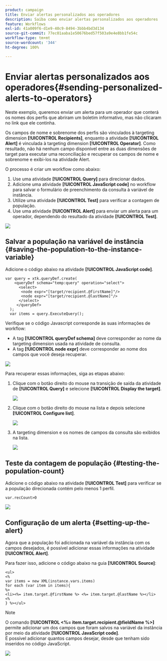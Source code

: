 ```yaml
---
product: campaign
title: Enviar alertas personalizados aos operadores
description: Saiba como enviar alertas personalizados aos operadores
feature: Workflows
exl-id: 41a009f6-d1e9-40c9-8494-3bbb4bd3d134
source-git-commit: 77ec01aaba1e50676bed57f503a9e4e8bb1fe54c
workflow-type: tm+mt
source-wordcount: '344'
ht-degree: 100%

---
```


# Enviar alertas personalizados aos operadores{#sending-personalized-alerts-to-operators}



Neste exemplo, queremos enviar um alerta para um operador que conterá os nomes dos perfis que abriram um boletim informativo, mas não clicaram no link que ele continha.

Os campos de nome e sobrenome dos perfis são vinculados à targeting dimension **[!UICONTROL Recipients]**, enquanto a atividade **[!UICONTROL Alert]** é vinculada à targeting dimension **[!UICONTROL Operator]**. Como resultado, não há nenhum campo disponível entre as duas dimensões de target para executar uma reconciliação e recuperar os campos de nome e sobrenome e exibi-los na atividade Alert.

O processo é criar um workflow como abaixo:

1. Use uma atividade **[!UICONTROL Query]** para direcionar dados.
1. Adicione uma atividade **[!UICONTROL JavaScript code]** no workflow para salvar o formulário de preenchimento da consulta à variável de instância.
1. Utilize uma atividade **[!UICONTROL Test]** para verificar a contagem de população.
1. Use uma atividade **[!UICONTROL Alert]** para enviar um alerta para um operador, dependendo do resultado da atividade **[!UICONTROL Test]**.

![](assets/uc_operator_1.png)

## Salvar a população na variável de instância {#saving-the-population-to-the-instance-variable}

Adicione o código abaixo na atividade **[!UICONTROL JavaScript code]**.

```
var query = xtk.queryDef.create(  
    <queryDef schema="temp:query" operation="select">  
      <select>  
       <node expr="[target/recipient.@firstName]"/>  
       <node expr="[target/recipient.@lastName]"/>  
      </select>  
     </queryDef>  
  );  
  var items = query.ExecuteQuery();
```

Verifique se o código Javascript corresponde às suas informações de workflow:

* A tag **[!UICONTROL queryDef schema]** deve corresponder ao nome da targeting dimension usada na atividade de consulta.
* A tag **[!UICONTROL node expr]** deve corresponder ao nome dos campos que você deseja recuperar.

![](assets/uc_operator_3.png)

Para recuperar essas informações, siga as etapas abaixo:

1. Clique com o botão direito do mouse na transição de saída da atividade de **[!UICONTROL Query]** e selecione **[!UICONTROL Display the target]**.

   ![](assets/uc_operator_4.png)

1. Clique com o botão direito do mouse na lista e depois selecione **[!UICONTROL Configure list]**.

   ![](assets/uc_operator_5.png)

1. A targeting dimension e os nomes de campos da consulta são exibidos na lista.

   ![](assets/uc_operator_6.png)

## Teste da contagem de população {#testing-the-population-count}

Adicione o código abaixo na atividade **[!UICONTROL Test]** para verificar se a população direcionada contém pelo menos 1 perfil.

```
var.recCount>0
```

![](assets/uc_operator_7.png)

## Configuração de um alerta {#setting-up-the-alert}

Agora que a população foi adicionada na variável da instância com os campos desejados, é possível adicionar essas informações na atividade **[!UICONTROL Alert]**.

Para fazer isso, adicione o código abaixo na guia **[!UICONTROL Source]**:

```
<ul>
<%
var items = new XML(instance.vars.items)
for each (var item in items){
%>
<li><%= item.target.@firstName %> <%= item.target.@lastName %></li>
<%
} %></ul>
```

>[!NOTE]
>
>O comando **[!UICONTROL <%= item.target.recipient.@fieldName %>]** permite adicionar um dos campos que foram salvos na variável da instância por meio da atividade **[!UICONTROL JavaScript code]**.\
>É possível adicionar quantos campos desejar, desde que tenham sido inseridos no código JavaScript.

![](assets/uc_operator_8.png)
